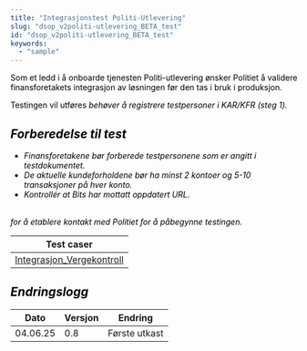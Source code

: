 ```yaml
---
title: "Integrasjonstest Politi-Utlevering"
slug: "dsop_v2politi-utlevering_BETA_test"
id: "dsop_v2politi-utlevering_BETA_test"
keywords:
  - "sample"
---
```


<mark>

Som et ledd i å onboarde tjenesten Politi-utlevering ønsker Politiet å validere finansforetakets integrasjon av løsningen før den tas i bruk i produksjon. 

Testingen vil utføres <i> behøver å registrere testpersoner i KAR/KFR (steg 1).
<br >
    <img >

## Forberedelse til test
* Finansforetakene bør forberede testpersonene som er angitt i testdokumentet. 
* De aktuelle kundeforholdene bør ha minst 2 kontoer og 5-10 transaksjoner på hver konto. 
* Kontrollér at Bits har mottatt oppdatert URL. 

<br > for å etablere kontakt med Politiet for å påbegynne testingen.
<br >


| Test caser                                                 |
|------------------------------------------------------------|
|[Integrasjon_Vergekontroll](https:/dokumentasjon.dsop.no/assets/Integrasjonstest_Vergekontroll.xlsx) |




## Endringslogg

| Dato     | Versjon | Endring                                                           |
|----------|---------|-------------------------------------------------------------------|
| 04.06.25 | 0.8 | Første utkast |
